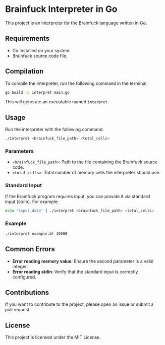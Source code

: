 # Brainfuck Interpreter in Go

This project is an interpreter for the Brainfuck language written in Go.

## Requirements

- Go installed on your system.
- Brainfuck source code file.

## Compilation

To compile the interpreter, run the following command in the terminal:

```bash
go build -o interpret main.go
```

This will generate an executable named `interpret`.

## Usage

Run the interpreter with the following command:

```bash
./interpret <brainfuck_file_path> <total_cells>
```

### Parameters

- `<brainfuck_file_path>`: Path to the file containing the Brainfuck source code.
- `<total_cells>`: Total number of memory cells the interpreter should use.

### Standard Input

If the Brainfuck program requires input, you can provide it via standard input (stdin). For example:

```bash
echo "input_data" | ./interpret <brainfuck_file_path> <total_cells>
```

### Example

```bash
./interpret example.bf 30000
```

## Common Errors

- **Error reading memory value**: Ensure the second parameter is a valid integer.
- **Error reading stdin**: Verify that the standard input is correctly configured.

## Contributions

If you want to contribute to the project, please open an issue or submit a pull request.

## License

This project is licensed under the MIT License.
